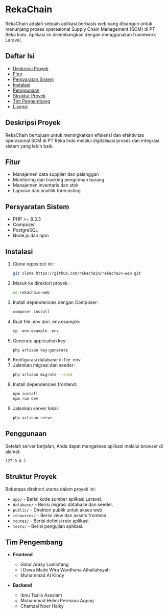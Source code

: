 # RekaChain

RekaChain adalah sebuah aplikasi berbasis web yang dibangun untuk menunjang proses operasional Supply Chain Management (SCM) di PT Reka Indo. Aplikasi ini dikembangkan dengan menggunakan framework Laravel.

## Daftar Isi

-   [Deskripsi Proyek](#deskripsi-proyek)
-   [Fitur](#fitur)
-   [Persyaratan Sistem](#persyaratan-sistem)
-   [Instalasi](#instalasi)
-   [Penggunaan](#penggunaan)
-   [Struktur Proyek](#struktur-proyek)
-   [Tim Pengembang](#tim-pengembang)
-   [Lisensi](#lisensi)

## Deskripsi Proyek

RekaChain bertujuan untuk meningkatkan efisiensi dan efektivitas operasional SCM di PT Reka Indo melalui digitalisasi proses dan integrasi sistem yang lebih baik.

## Fitur

-   Manajemen data supplier dan pelanggan
-   Monitoring dan tracking pengiriman barang
-   Manajemen inventaris dan stok
-   Laporan dan analitik forecasting

## Persyaratan Sistem

-   PHP >= 8.3.3
-   Composer
-   PostgreSQL
-   Node.js dan npm

## Instalasi

1. Clone repositori ini:
    ```bash
    git clone https://github.com/rekachain/rekachain-web.git
    ```
2. Masuk ke direktori proyek:
    ```bash
    cd rekachain-web
    ```
3. Install dependencies dengan Composer:
    ```bash
    composer install
    ```
4. Buat file .env dari .env.example:
    ```bash
    cp .env.example .env
    ```
5. Generate application key:
    ```bash
    php artisan key:generate
    ```
6. Konfigurasi database di file .env
7. Jalankan migrasi dan seeder:
    ```bash
    php artisan migrate --seed
    ```
8. Install dependencies frontend:
    ```bash
    npm install
    npm run dev
    ```
9. Jalankan server lokal:
    ```bash
    php artisan serve
    ```

## Penggunaan

Setelah server berjalan, Anda dapat mengakses aplikasi melalui browser di alamat:

`127.0.0.1`

## Struktur Proyek

Beberapa direktori utama dalam proyek ini:

-   `app/` - Berisi kode sumber aplikasi Laravel.
-   `database/` - Berisi migrasi database dan seeder.
-   `public/` - Direktori publik untuk akses web.
-   `resources/` - Berisi view dan assets frontend.
-   `routes/` - Berisi definisi rute aplikasi.
-   `tests/` - Berisi pengujian aplikasi.

## Tim Pengembang

-   **Frontend**
    -   Galur Arasy Lumintang
    -   I Dewa Made Wira Wardhana Athallahsyah
    -   Muhammad Al Kindy
-   **Backend**

    -   Ibnu Tsalis Assalam
    -   Muhammad Helmi Permana Agung
    -   Chamzal Noer Haiky
